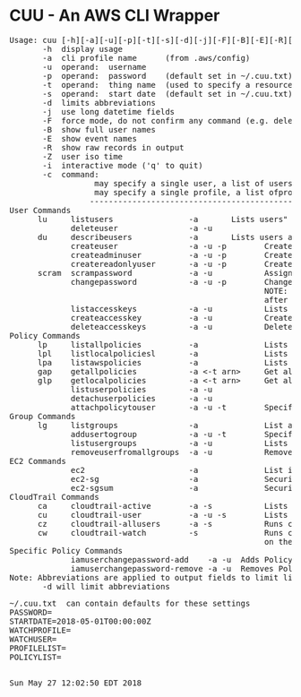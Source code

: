 # CUU - An AWS CLI Wrapper
<pre>
Usage: cuu [-h][-a][-u][-p][-t][-s][-d][-j][-F][-B][-E][-R][-Z][-i][-c]
       -h  display usage
       -a  cli profile name      (from .aws/config)
       -u  operand:  username
       -p  operand:  password    (default set in ~/.cuu.txt)
       -t  operand:  thing name  (used to specify a resource or object name)
       -s  operand:  start date  (default set in ~/.cuu.txt)
       -d  limits abbreviations
       -j  use long datetime fields
       -F  force mode, do not confirm any command (e.g. deletes)
       -B  show full user names
       -E  show event names
       -R  show raw records in output
       -Z  user iso time
       -i  interactive mode ('q' to quit)
       -c  command:
                 <ULIST> may specify a single user, a list of users, or the special keyword ALLUSERS
                 <PLIST> may specify a single profile, a list ofprofiles, or the special keyword ALLPROFILES
                 ----------------------------------------------------------------------------------------------
User Commands
      lu     listusers                -a <PLIST>      Lists users" 
             deleteuser               -a -u
      du     describeusers            -a <PLIST>      Lists users and their attached groups and policies" 
             createuser               -a -u -p        Creates with no privledges
             createadminuser          -a -u -p        Creates a user with Administor Access
             createreadonlyuser       -a -u -p        Creates a user with Read Only
      scram  scrampassword            -a -u           Assign an unknown (scrammed) password
             changepassword           -a -u -p        Changes a users pwd, Will use PASSWORD in ~/.cuu.txt
                                                      NOTE: for commands above, User will change password
                                                      after first login.  Password may be set in ~/.cuu.txt
             listaccesskeys           -a -u           Lists the users (-u) access keys)
             createaccesskey          -a -u           Creates an accesskey for the user (-u)
             deleteaccesskeys         -a -u           Deletes the users (-u) access keys)
Policy Commands
      lp     listallpolicies          -a              Lists all defined policies
      lpl    listlocalpoliciesl       -a              Lists local (user managed) policies
      lpa    listawspolicies          -a              Lists aws policies
      gap    getallpolicies           -a <-t arn>     Get all policy docs defined for this account (use -t arn for a specific policy)
      glp    getlocalpolicies         -a <-t arn>     Get all local policy docs defined for this account (use -t arn for a specific policy)
             listuserpolicies         -a -u
             detachuserpolicies       -a -u
             attachpolicytouser       -a -u -t        Specify the policy arn with -t
Group Commands
      lg     listgroups               -a              List all groups defined" 
             addusertogroup           -a -u -t        Specify the group name with -t
             listusergroups           -a -u           Lists groups associated with user
             removeuserfromallgroups  -a -u           Remove the user from attach attached groups
EC2 Commands
             ec2                      -a              List instances and securitygroups
             ec2-sg                   -a              Security groups detail listing
             ec2-sgsum                -a              Security groups summary listing (incl. empty SGs)
CloudTrail Commands
      ca     cloudtrail-active        -a -s           Lists active users since start date (-s)
      cu     cloudtrail-user          -a -u -s        Lists user (-u) activity since start date (-s)
      cz     cloudtrail-allusers      -a -s           Runs cloudtrail-users for all users
      cw     cloudtrail-watch         -s              Runs cloudtrail-users for each profile in PROFILELIST
                                                      on the WATCHUSER in ~/.cuu.txt
Specific Policy Commands
             iamuserchangepassword-add    -a -u <ULIST> Adds Policy
             iamuserchangepassword-remove -a -u <ULIST> Removes Policy
Note: Abbreviations are applied to output fields to limit line length
       -d will limit abbreviations
</pre>
<pre>
~/.cuu.txt  can contain defaults for these settings
PASSWORD=
STARTDATE=2018-05-01T00:00:00Z
WATCHPROFILE=
WATCHUSER=
PROFILELIST=
POLICYLIST=
</pre>
<pre>
  
Sun May 27 12:02:50 EDT 2018
</pre>

